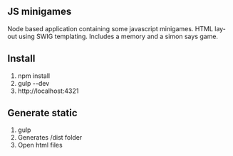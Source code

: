 ## JS minigames

Node based application containing some javascript minigames. HTML lay-out using SWIG templating.
Includes a memory and a simon says game.

## Install

1. npm install
2. gulp --dev
3. http://localhost:4321

## Generate static

1. gulp
2. Generates /dist folder
3. Open html files
